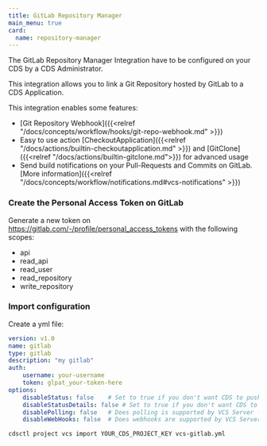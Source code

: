 ```yaml
---
title: GitLab Repository Manager
main_menu: true
card: 
  name: repository-manager
---
```


The GitLab Repository Manager Integration have to be configured on your CDS by a CDS Administrator.

This integration allows you to link a Git Repository hosted by GitLab
to a CDS Application.

This integration enables some features:

 - [Git Repository Webhook]({{<relref "/docs/concepts/workflow/hooks/git-repo-webhook.md" >}})
 - Easy to use action [CheckoutApplication]({{<relref "/docs/actions/builtin-checkoutapplication.md" >}}) and [GitClone]({{<relref "/docs/actions/builtin-gitclone.md">}}) for advanced usage
 - Send build notifications on your Pull-Requests and Commits on GitLab. [More information]({{<relref "/docs/concepts/workflow/notifications.md#vcs-notifications" >}})


### Create the Personal Access Token on GitLab

Generate a new token on https://gitlab.com/-/profile/personal_access_tokens with the following scopes:
 - api
 - read_api
 - read_user
 - read_repository
 - write_repository

### Import configuration

Create a yml file:

```yaml
version: v1.0
name: gitlab
type: gitlab
description: "my gitlab"
auth:
    username: your-username
    token: glpat_your-token-here
options:
    disableStatus: false    # Set to true if you don't want CDS to push statuses on the VCS server - optional
    disableStatusDetails: false # Set to true if you don't want CDS to push CDS URL in statuses on the VCS server - optional
    disablePolling: false   # Does polling is supported by VCS Server - optional
    disableWebHooks: false  # Does webhooks are supported by VCS Server - optional
```

```sh
cdsctl project vcs import YOUR_CDS_PROJECT_KEY vcs-gitlab.yml
```
